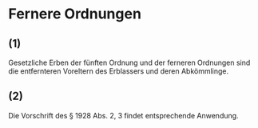 # Fernere Ordnungen



## (1)

 Gesetzliche Erben der fünften Ordnung und der ferneren Ordnungen sind die entfernteren Voreltern des Erblassers und deren Abkömmlinge.

## (2)

 Die Vorschrift des § 1928 Abs. 2, 3 findet entsprechende Anwendung. 

